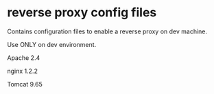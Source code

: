 # reverse proxy config files

Contains configuration files to enable a reverse proxy on dev machine.

Use ONLY on dev environment.

Apache 2.4

nginx 1.2.2

Tomcat 9.65
